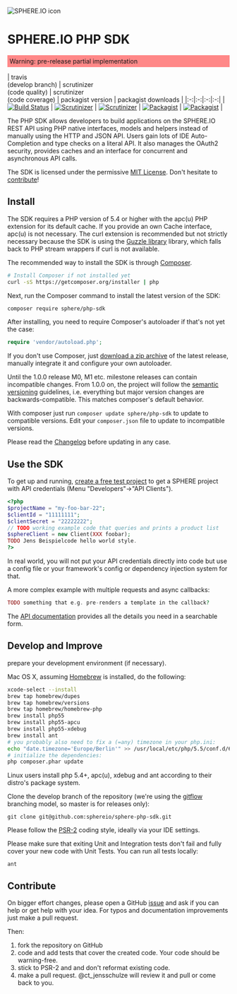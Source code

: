 ![SPHERE.IO icon](https://admin.sphere.io/assets/images/sphere_logo_rgb_long.png)
# SPHERE.IO PHP SDK

<div style="background-color: #F88; padding: 5px;">
Warning: pre-release partial implementation   
</div>

| travis <br>(develop branch) | scrutinizer<br>(code quality) | scrutinizer<br>(code coverage) | packagist version | packagist downloads |
|:-:|:-:|:-:|:-:|
| [![Build Status](https://img.shields.io/travis/sphereio/sphere-php-sdk/develop.svg?style=flat)](https://travis-ci.org/sphereio/sphere-php-sdk) | [![Scrutinizer](https://img.shields.io/scrutinizer/g/sphere/php-sdk.svg?style=flat)]() | [![Scrutinizer](https://img.shields.io/scrutinizer/coverage/g/sphere/php-sdk.svg?style=flat)]() | [![Packagist](https://img.shields.io/packagist/v/sphere/php-sdk.svg?style=flat)](https://packagist.org/packages/sphere/php-sdk) | [![Packagist](https://img.shields.io/packagist/dm/sphere/php-sdk.svg?style=flat)](https://packagist.org/packages/sphere/php-sdk) |

The PHP SDK allows developers to build applications on the SPHERE.IO REST API using PHP native interfaces, models and helpers instead of manually using the HTTP and JSON API. Users gain lots of IDE Auto-Completion and type checks on a literal API. 
It also manages the OAuth2 security, provides caches and an interface for concurrent and asynchronous API calls. 

The SDK is licensed under the permissive [MIT License](LICENSE). Don't hesitate to [contribute](#contribute)!

## Install

The SDK requires a PHP version of 5.4 or higher with the apc(u) PHP extension for its default cache. If you provide an own Cache interface, apc(u) is not necessary. The curl extension is recommended but not strictly necessary because the SDK is using the [Guzzle library](https://github.com/guzzle/guzzle) library, which falls back to PHP stream wrappers if curl is not available. 

The recommended way to install the SDK is through [Composer](http://getcomposer.org).

```bash
# Install Composer if not installed yet
curl -sS https://getcomposer.org/installer | php
```

Next, run the Composer command to install the latest version of the SDK:

```bash
composer require sphere/php-sdk
```

After installing, you need to require Composer's autoloader if that's not yet the case:

```php
require 'vendor/autoload.php';
```

If you don't use Composer, just [download a zip archive](archive/master.zip) of the latest release, manually integrate it and configure your own autoloader. 

Until the 1.0.0 release M0, M1 etc. milestone releases can contain incompatible changes.  From 1.0.0 on, the project will follow the [semantic versioning](http://semver.org) guidelines, i.e. everything but major version changes are backwards-compatible. This matches composer's default behavior. 

With composer just run `composer update sphere/php-sdk` to update to compatible versions. Edit your `composer.json` file to update to incompatible versions. 

Please read the [Changelog](CHANGELOG.md) before updating in any case.  

## Use the SDK

To get up and running, [create a free test project](http://admin.sphere.io) to get a SPHERE project with API credentials (Menu "Developers"->"API Clients"). 

```php
<?php
$projectName = "my-foo-bar-22";
$clientId = "11111111";
$clientSecret = "22222222";
// TODO working example code that queries and prints a product list
$sphereClient = new Client(XXX foobar);
TODO Jens Beispielcode hello world style. 
?>
```

In real world, you will not put your API credentials directly into code but use a config file or your framework's config or dependency injection system for that. 

A more complex example with multiple requests and async callbacks:

```php
TODO something that e.g. pre-renders a template in the callback? 
```

The [API documentation](http://sphereio.github.io/sphere-php-sdk/docs/master) provides all the details you need in a searchable form. 

## Develop and Improve

prepare your development environment (if necessary). 

Mac OS X, assuming [Homebrew](http://brew.sh) is installed, do the following:

```sh
xcode-select --install
brew tap homebrew/dupes
brew tap homebrew/versions
brew tap homebrew/homebrew-php
brew install php55
brew install php55-apcu
brew install php55-xdebug
brew install ant
# you probably also need to fix a (=any) timezone in your php.ini:
echo "date.timezone='Europe/Berlin'" >> /usr/local/etc/php/5.5/conf.d/60-user.ini
# initialize the dependencies:
php composer.phar update
```

Linux users install php 5.4+, apc(u), xdebug and ant according to their distro's package system.  

Clone the develop branch of the repository (we're using the [gitflow](http://nvie.com/posts/a-successful-git-branching-model/) branching model, so master is for releases only):

```
git clone git@github.com:sphereio/sphere-php-sdk.git
```

Please follow the [PSR-2](http://www.php-fig.org/psr/psr-2/) coding style, ideally via your IDE settings. 

Please make sure that exiting Unit and Integration tests don't fail and fully cover your new code with Unit Tests. You can run all tests locally:

```
ant
```

## <a name="contribute"></a>Contribute

On bigger effort changes, please open a GitHub [issue](issues) and ask if you can help or get help with your idea. For typos and documentation improvements just make a pull request. 

Then:

 1. fork the repository on GitHub
 2. code and add tests that cover the created code. Your code should be warning-free.
 3. stick to PSR-2 and and don't reformat existing code. 
 4. make a pull request.  @ct_jensschulze will review it and pull or come back to you. 




